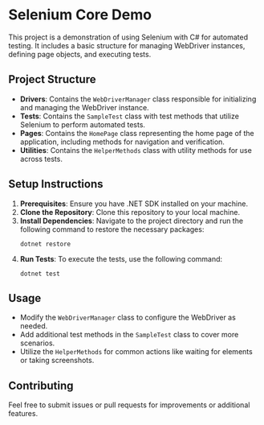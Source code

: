 # Selenium Core Demo

This project is a demonstration of using Selenium with C# for automated testing. It includes a basic structure for managing WebDriver instances, defining page objects, and executing tests.

## Project Structure

- **Drivers**: Contains the `WebDriverManager` class responsible for initializing and managing the WebDriver instance.
- **Tests**: Contains the `SampleTest` class with test methods that utilize Selenium to perform automated tests.
- **Pages**: Contains the `HomePage` class representing the home page of the application, including methods for navigation and verification.
- **Utilities**: Contains the `HelperMethods` class with utility methods for use across tests.

## Setup Instructions

1. **Prerequisites**: Ensure you have .NET SDK installed on your machine.
2. **Clone the Repository**: Clone this repository to your local machine.
3. **Install Dependencies**: Navigate to the project directory and run the following command to restore the necessary packages:
   ```
   dotnet restore
   ```
4. **Run Tests**: To execute the tests, use the following command:
   ```
   dotnet test
   ```

## Usage

- Modify the `WebDriverManager` class to configure the WebDriver as needed.
- Add additional test methods in the `SampleTest` class to cover more scenarios.
- Utilize the `HelperMethods` for common actions like waiting for elements or taking screenshots.

## Contributing

Feel free to submit issues or pull requests for improvements or additional features.